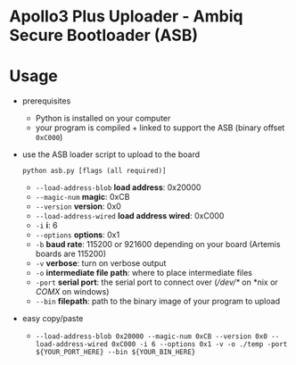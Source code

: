 # Apollo3 Plus Uploader - Ambiq Secure Bootloader (ASB)

# Usage

* prerequisites
  * Python is installed on your computer
  * your program is compiled + linked to support the ASB (binary offset ```0xC000```)
* use the ASB loader script to upload to the board
  
  ```python asb.py [flags (all required)]```
  
  * ```--load-address-blob``` **load address**: 0x20000
  * ```--magic-num``` **magic**: 0xCB
  * ```--version``` **version**: 0x0
  * ```--load-address-wired``` **load address wired**: 0xC000
  * ```-i``` **i**: 6
  * ```--options``` **options**: 0x1
  * ```-b``` **baud rate**: 115200 or 921600 depending on your board (Artemis boards are 115200)
  * ```-v``` **verbose**: turn on verbose output
  * ```-o``` **intermediate file path**: where to place intermediate files
  * ```-port``` **serial port**: the serial port to connect over (*/dev/\** on \*nix or *COMX* on windows)
  * ```--bin``` **filepath**: path to the binary image of your program to upload
  
* easy copy/paste
  * ```--load-address-blob 0x20000 --magic-num 0xCB --version 0x0 --load-address-wired 0xC000 -i 6 --options 0x1 -v -o ./temp -port ${YOUR_PORT_HERE} --bin ${YOUR_BIN_HERE}```
